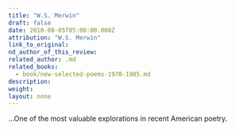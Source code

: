 ```yaml
---
title: "W.S. Merwin"
draft: false
date: 2010-08-05T05:00:00.000Z
attribution: "W.S. Merwin"
link_to_original:
nd_author_of_this_review:
related_author: .md
related_books:
  - book/new-selected-poems-1970-1985.md
description:
weight:
layout: none
---
```

...One of the most valuable explorations in recent American poetry.

